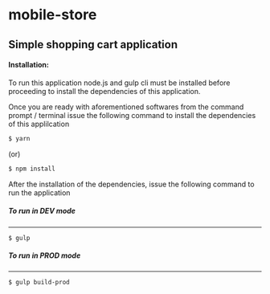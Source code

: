 # mobile-store
## Simple shopping cart application
#### Installation:
To run this application node.js and gulp cli must be installed before proceeding to install the dependencies of this application.

Once you are ready with aforementioned softwares from the command prompt / terminal issue the following command to install the dependencies of this applilcation
```sh
$ yarn
```
(or)
```sh
$ npm install
```
After the installation of the dependencies, issue the following command to run the application
##### To run in DEV mode
---
```ssh
$ gulp
```
##### To run in PROD mode
---
```ssh
$ gulp build-prod
```
